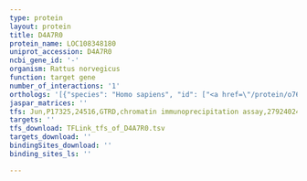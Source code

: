 ```yaml
---
type: protein
layout: protein
title: D4A7R0
protein_name: LOC108348180
uniprot_accession: D4A7R0
ncbi_gene_id: '-'
organism: Rattus norvegicus
function: target gene
number_of_interactions: '1'
orthologs: '[{"species": "Homo sapiens", "id": ["<a href=\"/protein/o76094\">O76094</a>"]}, {"species": "Danio rerio", "id": ["F1QDJ9"]}, {"species": "Mus musculus", "id": ["<a href=\"/protein/f8vqc1\">F8VQC1</a>"]}, {"species": "Caenorhabditis elegans", "id": ["<a href=\"/protein/p91240\">P91240</a>"]}, {"species": "Drosophila melanogaster", "id": ["<a href=\"/protein/q9vdk7\">Q9VDK7</a>"]}, {"species": "Saccharomyces cerevisiae", "id": ["<a href=\"/protein/p38688\">P38688</a>"]}]'
jaspar_matrices: ''
tfs: Jun,P17325,24516,GTRD,chromatin immunoprecipitation assay,27924024%5Buid%5D,No
targets: ''
tfs_download: TFLink_tfs_of_D4A7R0.tsv
targets_download: ''
bindingSites_download: ''
binding_sites_ls: ''

---
```

